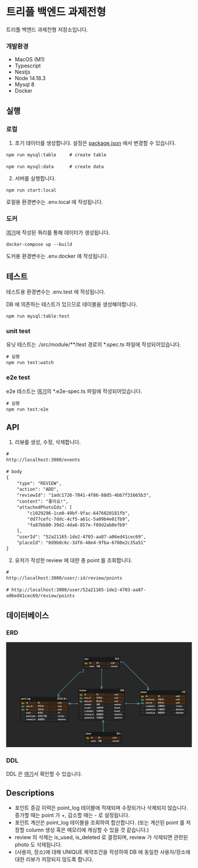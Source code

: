 # 트리플 백엔드 과제전형
트리플 백엔드 과제전형 저장소입니다.

### 개발환경
- MacOS (M1)
- Typescript
- Nestjs
- Node 14.18.3
- Mysql 8
- Docker

## 실행
### 로컬
1. 초기 데이터를 생성합니다. 설정은 [package.json](package.json) 에서 변경할 수 있습니다.
```
npm run mysql:table     # create table
 
npm run mysql:data      # create data
```


2. 서버를 실행합니다.

```
npm run start:local
```


로컬용 환경변수는 .env.local 에 작성됩니다.

### 도커
[여기](mysql/sqls)에 작성된 쿼리를 통해 데이터가 생성됩니다.

```
docker-compose up --build
```

도커용 환경변수는 .env.docker 에 작성됩니다.


## 테스트
테스트용 환경변수는 .env.test 에 작성됩니다.

DB 에 의존하는 테스트가 있으므로 테이블을 생성해야합니다.

```
npm run mysql:table:test
```


### unit test
유닛 테스트는 ./src/module/**/test 경로의 *.spec.ts 파일에 작성되어있습니다.

```
# 실행
npm run test:watch
```


### e2e test
e2e 테스트는 [여기](test)의 *.e2e-spec.ts 파일에 작성되어있습니다.


```
# 실행
npm run test:e2e
```

## API
1. 리뷰를 생성, 수정, 삭제합니다.
```
#
http://localhost:3000/events

# body
{
    "type": "REVIEW",
    "action": "ADD",
    "reviewId": "1adc1726-7041-4f86-88d5-4bb7f31665b3",
    "content": "좋아요!",
    "attachedPhotoIds": [
        "c1029296-1ce0-49bf-9fac-6476820181fb",
        "dd77cefc-7ddc-4cf5-a61c-5a09b4e01fb9",
        "fa87bb80-39d2-4da6-857e-f89d2ab0efb9"
    ],
    "userId": "52a21165-1de2-4703-aa87-a06ed41cec69",
    "placeId": "0d9b0c6c-3df6-48e4-9fba-6708e2c35a51"
}
```

2. 유저가 작성한 review 에 대한 총 point 를 조회합니다.
```
#
http://localhost:3000/user/:id/review/points

# http://localhost:3000/user/52a21165-1de2-4703-aa87-a06ed41cec69/review/points
```

## 데이터베이스
### ERD
![img.png](img.png)

### DDL
DDL 은 [여기](mysql/sqls/create.sql)서 확인할 수 있습니다.

## Descriptions
- 포인트 증감 이력은 point_log 테이블에 적재되며 수정되거나 삭제되지 않습니다. 증가할 때는 point 가 +, 감소할 때는 - 로 설정됩니다.
- 포인트 계산은 point_log 테이블을 조회하여 합산합니다. (또는 계산된 point 를 저장할 column 생성 혹은 메모리에 캐싱할 수 있을 것 같습니다.)
- review 의 삭제는 is_used, is_deleted 로 결정되며, review 가 삭제되면 관련된 photo 도 삭제됩니다.
- (사용자, 장소)에 대해 UNIQUE 제약조건을 작성하여 DB 에 동일한 사용자/장소에 대한 리뷰가 저장되지 않도록 합니다.